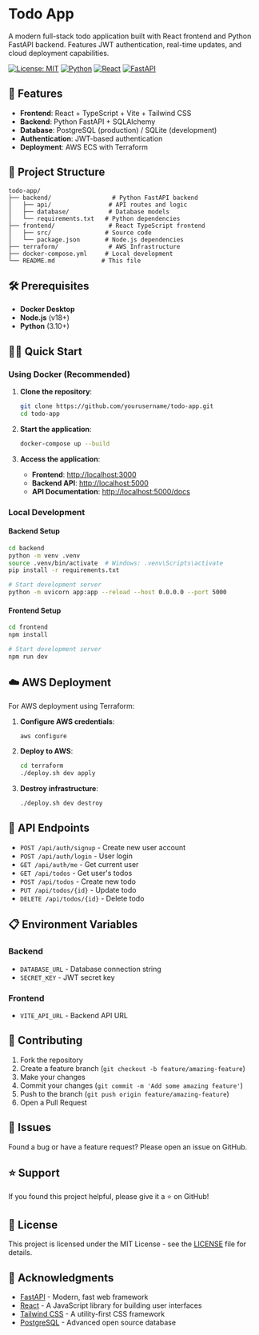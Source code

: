 # Todo App

A modern full-stack todo application built with React frontend and Python FastAPI backend. Features JWT authentication, real-time updates, and cloud deployment capabilities.

[![License: MIT](https://img.shields.io/badge/License-MIT-yellow.svg)](https://opensource.org/licenses/MIT)
[![Python](https://img.shields.io/badge/Python-3.10+-blue.svg)](https://python.org)
[![React](https://img.shields.io/badge/React-18+-61DAFB.svg)](https://reactjs.org)
[![FastAPI](https://img.shields.io/badge/FastAPI-latest-009688.svg)](https://fastapi.tiangolo.com)


## 🚀 Features

- **Frontend**: React + TypeScript + Vite + Tailwind CSS
- **Backend**: Python FastAPI + SQLAlchemy
- **Database**: PostgreSQL (production) / SQLite (development)
- **Authentication**: JWT-based authentication
- **Deployment**: AWS ECS with Terraform

## 📁 Project Structure

```text
todo-app/
├── backend/                 # Python FastAPI backend
│   ├── api/                # API routes and logic
│   ├── database/           # Database models
│   └── requirements.txt   # Python dependencies
├── frontend/               # React TypeScript frontend
│   ├── src/               # Source code
│   └── package.json       # Node.js dependencies
├── terraform/              # AWS Infrastructure
├── docker-compose.yml     # Local development
└── README.md             # This file
```

## 🛠️ Prerequisites

- **Docker Desktop**
- **Node.js** (v18+)
- **Python** (3.10+)

## 🏃‍♂️ Quick Start

### Using Docker (Recommended)

1. **Clone the repository**:

   ```bash
   git clone https://github.com/yourusername/todo-app.git
   cd todo-app
   ```

2. **Start the application**:

   ```bash
   docker-compose up --build
   ```

3. **Access the application**:

   - **Frontend**: <http://localhost:3000>
   - **Backend API**: <http://localhost:5000>
   - **API Documentation**: <http://localhost:5000/docs>

### Local Development

#### Backend Setup

```bash
cd backend
python -m venv .venv
source .venv/bin/activate  # Windows: .venv\Scripts\activate
pip install -r requirements.txt

# Start development server
python -m uvicorn app:app --reload --host 0.0.0.0 --port 5000
```

#### Frontend Setup

```bash
cd frontend
npm install

# Start development server
npm run dev
```

## ☁️ AWS Deployment

For AWS deployment using Terraform:

1. **Configure AWS credentials**:

   ```bash
   aws configure
   ```

2. **Deploy to AWS**:

   ```bash
   cd terraform
   ./deploy.sh dev apply
   ```

3. **Destroy infrastructure**:

   ```bash
   ./deploy.sh dev destroy
   ```

## 🔗 API Endpoints

- `POST /api/auth/signup` - Create new user account
- `POST /api/auth/login` - User login
- `GET /api/auth/me` - Get current user
- `GET /api/todos` - Get user's todos
- `POST /api/todos` - Create new todo
- `PUT /api/todos/{id}` - Update todo
- `DELETE /api/todos/{id}` - Delete todo

## 📋 Environment Variables

### Backend

- `DATABASE_URL` - Database connection string
- `SECRET_KEY` - JWT secret key

### Frontend

- `VITE_API_URL` - Backend API URL

## 🤝 Contributing

1. Fork the repository
2. Create a feature branch (`git checkout -b feature/amazing-feature`)
3. Make your changes
4. Commit your changes (`git commit -m 'Add some amazing feature'`)
5. Push to the branch (`git push origin feature/amazing-feature`)
6. Open a Pull Request

## 🐛 Issues

Found a bug or have a feature request? Please open an issue on GitHub.

## ⭐ Support

If you found this project helpful, please give it a ⭐ on GitHub!

## 📄 License

This project is licensed under the MIT License - see the [LICENSE](LICENSE) file for details.

## 🙏 Acknowledgments

- [FastAPI](https://fastapi.tiangolo.com) - Modern, fast web framework
- [React](https://reactjs.org) - A JavaScript library for building user interfaces
- [Tailwind CSS](https://tailwindcss.com) - A utility-first CSS framework
- [PostgreSQL](https://postgresql.org) - Advanced open source database
